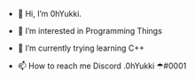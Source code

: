 - 👋 Hi, I’m 0hYukki.

- 👀 I’m interested in Programming Things

- 🌱 I’m currently trying learning C++

- 📫 How to reach me Discord .0hYukki ☂#0001

